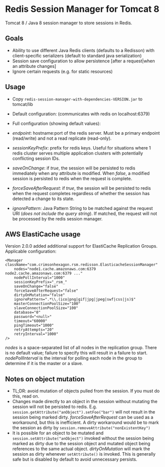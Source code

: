 Redis Session Manager for Tomcat 8
==================================

Tomcat 8 / Java 8 session manager to store sessions in Redis.

Goals
-----
* Ability to use different Java Redis clients (defaults to a Redisson) with client-specific serializers (default to standard java serialization)
* Session save configuration to allow persistence [after a request|when an attribute changes]
* Ignore certain requests (e.g. for static resources)


Usage
-----
* Copy `redis-session-manager-with-dependencies-VERSION.jar` to tomcat/lib
* Default configuration: (communicates with redis on localhost:6379)

	<Manager className="com.crimsonhexagon.rsm.redisson.SingleServerSessionManager" />

* Full configuration (showing default values):

	<Manager className="com.crimsonhexagon.rsm.redisson.SingleServerSessionManager"
		endpoint="localhost:6379"
		sessionKeyPrefix="_rsm_"
		saveOnChange="false"
		forceSaveAfterRequest="false"
		dirtyOnMutation="false"
		ignorePattern=".*\\.(ico|png|gif|jpg|jpeg|swf|css|js)$"
		connectionPoolSize="100"
		database="0"
		password="<null>"
		timeout="60000"
		pingTimeout="1000"
		retryAttempts="20"
		retryInterval="1000"
	/>
	
* _endpoint_: hostname:port of the redis server. Must be a primary endpoint (read/write) and not a read replicate (read-only).
* _sessionKeyPrefix_: prefix for redis keys. Useful for situations where 1 redis cluster serves multiple application clusters with potentially conflicting session IDs.
* _saveOnChange_: if _true_, the session will be persisted to redis immediately when any attribute is modified. When _false_, a modified session is persisted to redis when the request is complete.
* _forceSaveAfterRequest_: if _true_, the session will be persisted to redis when the request completes regardless of whether the session has detected a change to its state.
* _ignorePattern_: Java Pattern String to be matched against the request URI (_does not include the query string_). If matched, the request will not be processed by the redis session manager.


AWS ElastiCache usage
-----
Version 2.0.0 added additional support for ElastiCache Replication Groups. Applicable configuration:

	<Manager className="com.crimsonhexagon.rsm.redisson.ElasticacheSessionManager"
		nodes="node1.cache.amazonaws.com:6379 node2.cache.amazonaws.com:6379 ..."
		nodePollInterval="1000"
		sessionKeyPrefix="_rsm_"
		saveOnChange="false"
		forceSaveAfterRequest="false"
		dirtyOnMutation="false"
		ignorePattern=".*\\.(ico|png|gif|jpg|jpeg|swf|css|js)$"
		masterConnectionPoolSize="100"
		slaveConnectionPoolSize="100"
		database="0"
		password="<null>"
		timeout="60000"
		pingTimeout="1000"
		retryAttempts="20"
		retryInterval="1000"
	/>

_nodes_ is a space-separated list of all nodes in the replication group. There is no default value; failure to specify this will result in a failure to start.
_nodePollInterval_ is the interval for polling each node in the group to determine if it is the master or a slave.

	
Notes on object mutation
-----
* TL;DR: avoid mutation of objects pulled from the session. If you must do this, read on.
* Changes made directly to an object in the session without mutating the session will not be persisted to redis. E.g. `session.getAttribute("anObject").setFoo("bar")` will not result in the session being marked dirty. _forceSaveAfterRequest_ can be used as a workaround, but this is inefficient. A dirty workaround would be to mark the session as dirty by `session.removeAttribute("nonExistentKey")` 
* It is possible for an object to be mutated and `session.setAttribute("anObject")` invoked without the session being marked as dirty due to the session object and mutated object being references to the same actual object. _dirtyOnMutation_ will mark the session as dirty whenever `setAttribute()` is invoked. This is generally safe but is disabled by default to avoid unnecessary persists.


